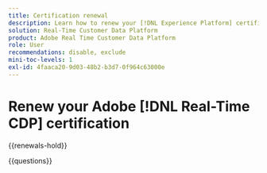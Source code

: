 ```yaml
---
title: Certification renewal
description: Learn how to renew your [!DNL Experience Platform] certification in [!DNL Real-Time Customer Data Platform].
solution: Real-Time Customer Data Platform
product: Adobe Real Time Customer Data Platform
role: User
recommendations: disable, exclude
mini-toc-levels: 1
exl-id: 4faaca20-9d03-48b2-b3d7-0f964c63000e
---
```

# Renew your Adobe [!DNL Real-Time CDP] certification

{{renewals-hold}}

<!--

Your Adobe certification is valid for two years. If you are nearing this two-year mark, it's time to renew your certification to keep it active. 

First, select the appropriate level on the tab below (Professional, Expert, or Master). Then carefully review what you'll need to do to renew your certification. 
 
Be sure that you provide ample time to complete all the requirements before your certification expires. 
 
It's important to note that if your certification expires, you'll have to retake the certification exam, which is NOT free of charge. 

>[!IMPORTANT]
>
>**Log in first:** The following links will function **only** after a **successful login** to the [Adobe Credential Management System](https://www.certmetrics.com/adobe){target="_blank"}.
>
><br>
>
>**To share a link:** If you would like to share the link to a renewal exam or assessment with a colleague, please link to the overall exam renewal page,  not the URL of the exam itself, to avoid login issues.

>[!BEGINTABS]

>[!TAB Professional]

+++Adobe [!DNL Real-Time CDP] Business Practitioner Professional

## You should have the following **active** certification:

* Adobe [!DNL Real-Time CDP] Business Practitioner Professional

## Instructions for renewing your certification:

* **Step 1**: Successfully log in to [Adobe Credential Management System](https://www.certmetrics.com/adobe){target="_blank"}, then return to this page
* **Step 2**: Review the exam objectives and resources
* **Step 3**: Take and pass the exam

## Get ready

**Exam details:**

* Level: Professional (0-12 months' experience)
* Passing Score: 29/38
* Time: 76 minutes
* Delivery: On-demand / non-proctored
* Available languages: English
* Cost: FREE
* Exam ID: AD5-E845 Adobe [!DNL Real-Time CDP] Business Practitioner Professional

**Scope and objectives:**

Section 1: Segments and Activation 11%

* Create segment and activate to destination
* Configure new destinations
* Apply concepts required to target identities in destinations
* Identify attribute mappings and scheduling of segments to destination

Section 2: Privacy and Data Governance 8%

* Demonstrate an understanding of DULE policies and their impacts on data availability at destinations
* Ensure privacy and data compliance measures are followed

Section 3: Business Analysis 12%

* Identify use cases which tie back to business KPIs
* Perform data analysis on customer segments in platform
* Demonstrate an understanding of data flow concepts

Section 4: Schemas and Profiles 7%

* Demonstrate an understanding of Adobe Experience Platform concepts
* Use profile features

## Get prepped

You are not required to complete training before taking the exam, and training alone will not provide you with the knowledge and skills required to pass the exam. A combination of training and successful, on-the-job experience are critical to providing you with the repository needed to pass the exam.

Here are some suggested resources to help you prepare:

**Section 1**

* [Segment Builder UI guide](https://experienceleague.adobe.com/docs/experience-platform/segmentation/ui/segment-builder.html){target="_blank"}
* [Activate audiences to streaming destinations](https://experienceleague.adobe.com/docs/experience-platform/destinations/ui/activate/activate-segment-streaming-destinations.html){target="_blank"}
* [Destination types and categories](https://experienceleague.adobe.com/docs/experience-platform/destinations/destination-types.html){target="_blank"}
* [Streaming segmentation](https://experienceleague.adobe.com/docs/experience-platform/segmentation/ui/streaming-segmentation.html){target="_blank"}
* [Guardrails for activation data](https://experienceleague.adobe.com/docs/experience-platform/destinations/guardrails.html){target="_blank"}
* [Activate audiences to batch profile export destinations](https://experienceleague.adobe.com/docs/experience-platform/destinations/ui/activate/activate-batch-profile-destinations.html){target="_blank"}
* [Destinations overview](https://experienceleague.adobe.com/docs/experience-platform/destinations/home.html){target="_blank"}
* [Identity handling in the destinations activation workflow](https://experienceleague.adobe.com/docs/experience-platform/destinations/how-destinations-work/identity-handling.html){target="_blank"}
* [Supported identities](https://experienceleague.adobe.com/docs/experience-platform/destinations/catalog/social/facebook.html#supported-identities){target="_blank"}
* [Activate audiences to batch profile export destinations](https://experienceleague.adobe.com/docs/experience-platform/destinations/ui/activate/activate-batch-profile-destinations.html){target="_blank"}
  
**Section 2**

* [Data Governance overview](https://experienceleague.adobe.com/docs/experience-platform/data-governance/home.html){target="_blank"}
* [Data Governance in Real-Time CDP](https://experienceleague.adobe.com/docs/experience-platform/rtcdp/privacy/data-governance-overview.html){target="_blank"}
* [Data usage policies overview](https://experienceleague.adobe.com/docs/experience-platform/data-governance/policies/overview.html){target="_blank"}
* [Manage data usage labels in the UI](https://experienceleague.adobe.com/docs/experience-platform/data-governance/labels/user-guide.html){target="_blank"}
* [Automatic policy enforcement](https://experienceleague.adobe.com/docs/experience-platform/data-governance/enforcement/auto-enforcement.html){target="_blank"}
* [Use the Request Builder](https://experienceleague.adobe.com/docs/experience-platform/privacy/ui/user-guide.html?lang=en#request-builder){target="_blank"}
 
**Section 3**

* [Segmentation Service overview](https://experienceleague.adobe.com/docs/experience-platform/segmentation/home.html){target="_blank"}
* [Intelligently re-engage your customers to return](https://experienceleague.adobe.com/docs/experience-platform/rtcdp/use-cases/personalization-insights-engagement/intelligent-re-engagement.html){target="_blank"}
* [Customer AI overview](https://experienceleague.adobe.com/docs/experience-platform/intelligent-services/customer-ai/overview.html){target="_blank"}
* [Create sequential audiences](https://experienceleague.adobe.com/docs/platform-learn/tutorials/audiences/create-sequential-audiences.html){target="_blank"}
* [Build a multi-entity segment](https://experienceleague.adobe.com/docs/platform-learn/getting-started-for-data-architects-and-data-engineers/build-segments.html?lang=en#build-a-multi-entity-segment){target="_blank"}
* [Streaming segmentation](https://experienceleague.adobe.com/docs/experience-platform/segmentation/ui/streaming-segmentation.html){target="_blank"}
* [Create audiences](https://experienceleague.adobe.com/docs/platform-learn/tutorials/audiences/create-audiences.html){target="_blank"}
* [Monitor dataflows for identities in the UI](https://experienceleague.adobe.com/docs/experience-platform/dataflows/ui/monitor-identities.html){target="_blank"}
* [Activate audiences to batch profile export destinations](https://experienceleague.adobe.com/docs/experience-platform/destinations/ui/activate/activate-batch-profile-destinations.html){target="_blank"}
* [Partial batch ingestion](https://experienceleague.adobe.com/docs/experience-platform/ingestion/batch/partial.html){target="_blank"}
 
**Section 4**
 
* [Export datasets to cloud storage destinations](https://experienceleague.adobe.com/docs/experience-platform/destinations/ui/activate/export-datasets.html){target="_blank"}
* [Event forwarding overview](https://experienceleague.adobe.com/docs/experience-platform/tags/event-forwarding/overview.html){target="_blank"}
* [Identity Service overview](https://experienceleague.adobe.com/docs/experience-platform/identity/home.html){target="_blank"}
* [Merge policies overview](https://experienceleague.adobe.com/docs/experience-platform/profile/merge-policies/overview.html){target="_blank"}
* [Real-Time Customer Profile UI guide](https://experienceleague.adobe.com/docs/experience-platform/profile/ui/user-guide.html){target="_blank"}
* [Profiles dashboard](https://experienceleague.adobe.com/docs/experience-platform/dashboards/guides/profiles.html){target="_blank"}
* [Browse profiles in Real-Time Customer Data Platform](https://experienceleague.adobe.com/docs/experience-platform/rtcdp/profile/profile-browse.html){target="_blank"}

## Renew your certification

Ensure that you have followed step 1 above, and successfully logged in to [Adobe Credential Management System](https://www.certmetrics.com/adobe){target="_blank"} first. Then, to renew your certification, click on the button below.

[!BADGE Take the Adobe [!DNL Real-Time CDP] Business Practitioner Professional Renewal Exam AD5-E845]{type=Informative url="https://www.certmetrics.com/adobe/candidate/caveon_sso_adobe.aspx?ssoLogin=true&eid=AD5-E845 newtab=true"} 

>[!NOTE]
>
>This exam is free, open book, and un-proctored. You may take the exam up to three times. If you are unsuccessful after the third attempt, you must wait **30 days** to try again. Failure to comply might result in your certification being revoked.

+++

>[!ENDTABS]

## Questions

View the certification [FAQ](https://experienceleague.adobe.com/docs/certification/certification/faq.html){target="_blank"}.

Additional questions? [Contact us](mailto:certif@adobe.com).

-->

{{questions}}